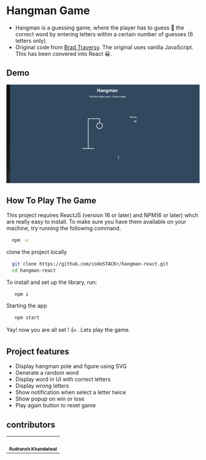 
# Hangman Game

* Hangman is a guessing game, where  the player has to guess 🤔 the correct word by entering  letters within a certain number of guesses (6 letters only).
* Original code from [Brad Traversy](https://github.com/bradtraversy/vanillawebprojects/tree/master/hangman). The original uses vanilla JavaScript. This has been convered into React 😀.


## Demo
<img src="./src/assets/hangman-demo.gif" />



## How To Play The Game

This project requires ReactJS (version 16 or later) and NPM(6 or later) whch are really easy to install. To make sure you have them available on your machine, try running the following command.

```bash
  npm -v
```

clone the project locally

```bash
  git clone https://github.com/codeSTACKr/hangman-react.git
  cd hangman-react
```

To install and set up the library, run:

```bash
   npm i 
```
Starting the app

```bash
   npm start
```
Yay! now you are all set ! 👍 . Lets play the game.

## Project features
* Display hangman pole and figure using SVG
* Generate a random word
* Display word in UI with correct letters
* Display wrong letters
* Show notification when select a letter twice
* Show popup on win or lose
* Play again button to reset game
## contributors 
<table>
    <tr>
        
<td align="center">
<a href="https://github.com/ruds18">
    <img src="https://avatars.githubusercontent.com/u/74107790?s=400&u=ee9472f6552ee2b64ffe38d0a2655de079cf38f2&v=4" width="100px;" alt=""/>
    <br />
    <sub>
        <b>
            Rudransh Khandelwal
        </b>
    </sub>
</td>
</tr>
</table>

